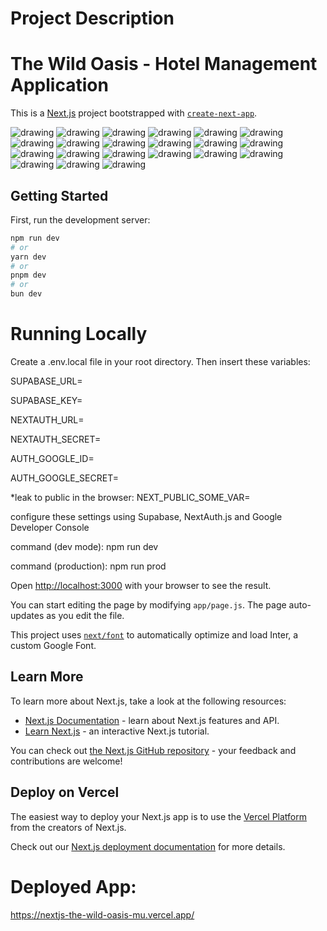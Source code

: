 # Project Description
# The Wild Oasis - Hotel Management Application

This is a [Next.js](https://nextjs.org/) project bootstrapped with [`create-next-app`](https://github.com/vercel/next.js/tree/canary/packages/create-next-app).

<img src="project screenshots/1.png" alt="drawing"/>
<img src="project screenshots/2.png" alt="drawing"/>
<img src="project screenshots/3.png" alt="drawing"/>
<img src="project screenshots/4.png" alt="drawing"/>
<img src="project screenshots/5.png" alt="drawing"/>
<img src="project screenshots/6.png" alt="drawing"/>
<img src="project screenshots/7.png" alt="drawing"/>
<img src="project screenshots/8.png" alt="drawing"/>
<img src="project screenshots/9.png" alt="drawing"/>
<img src="project screenshots/10.png" alt="drawing"/>
<img src="project screenshots/11.png" alt="drawing"/>
<img src="project screenshots/12.png" alt="drawing"/>
<img src="project screenshots/13.png" alt="drawing"/>
<img src="project screenshots/14.png" alt="drawing"/>
<img src="project screenshots/15.png" alt="drawing"/>
<img src="project screenshots/16.png" alt="drawing"/>
<img src="project screenshots/17.png" alt="drawing"/>
<img src="project screenshots/18.png" alt="drawing"/>
<img src="project screenshots/19.png" alt="drawing"/>
<img src="project screenshots/20.png" alt="drawing"/>
<img src="project screenshots/21.png" alt="drawing"/>

## Getting Started

First, run the development server:

```bash
npm run dev
# or
yarn dev
# or
pnpm dev
# or
bun dev
```
# Running Locally
Create a .env.local file in your root directory. Then insert these variables:

SUPABASE_URL=

SUPABASE_KEY=

NEXTAUTH_URL=

NEXTAUTH_SECRET=

AUTH_GOOGLE_ID=

AUTH_GOOGLE_SECRET=

*leak to public in the browser: NEXT_PUBLIC_SOME_VAR=

configure these settings using Supabase, NextAuth.js and Google Developer Console

command (dev mode): npm run dev

command (production): npm run prod

Open [http://localhost:3000](http://localhost:3000) with your browser to see the result.

You can start editing the page by modifying `app/page.js`. The page auto-updates as you edit the file.

This project uses [`next/font`](https://nextjs.org/docs/basic-features/font-optimization) to automatically optimize and load Inter, a custom Google Font.

## Learn More

To learn more about Next.js, take a look at the following resources:

- [Next.js Documentation](https://nextjs.org/docs) - learn about Next.js features and API.
- [Learn Next.js](https://nextjs.org/learn) - an interactive Next.js tutorial.

You can check out [the Next.js GitHub repository](https://github.com/vercel/next.js/) - your feedback and contributions are welcome!

## Deploy on Vercel

The easiest way to deploy your Next.js app is to use the [Vercel Platform](https://vercel.com/new?utm_medium=default-template&filter=next.js&utm_source=create-next-app&utm_campaign=create-next-app-readme) from the creators of Next.js.

Check out our [Next.js deployment documentation](https://nextjs.org/docs/deployment) for more details.

# Deployed App:
https://nextjs-the-wild-oasis-mu.vercel.app/
